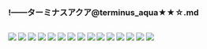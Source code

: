 ### !——ターミナスアクア@terminus_aqua★★☆.md
![]()

![](https://pixiv.pximg.net/c/1620x580_90_a2_g5/fanbox/public/images/creator/11523835/cover/PeZ0AfCFqACP75SLVxhL6U5h.jpeg)
![](https://pixiv.pximg.net/c/1200x630_90_a2_g5/fanbox/public/images/post/466554/cover/uKonXIqoyJLKluDeWBsMhc0t.jpeg)
![](https://pbs.twimg.com/media/DPjcy10VAAABl1w?format=jpg)
![](https://pbs.twimg.com/media/DPjdAJiVoAAkGif?format=jpg)
![](https://pbs.twimg.com/media/DPjdNrMVAAAh_PB?format=jpg)
![](https://pbs.twimg.com/media/DhWcBEGUwAM9HdK?format=jpg)
![](https://pbs.twimg.com/media/DhWcCEkUcAIIUmh?format=jpg)
![](https://pbs.twimg.com/media/DhWcDgeUEAATurS?format=jpg)
![](https://pbs.twimg.com/media/D0zMqD9VsAETxUW?format=jpg)
![](https://pbs.twimg.com/media/D0zMrXMU0AEpKhI?format=jpg)
![](https://pbs.twimg.com/media/D0zMssFV4AMJM3s?format=jpg)
![](https://pbs.twimg.com/media/D7bTiiLU0AAOs1B?format=jpg)
![](https://pbs.twimg.com/media/D7bTl7SUwAELZSM?format=jpg)
![](https://pbs.twimg.com/media/D7bT-HXVUAA6hig?format=jpg)
![](https://pbs.twimg.com/media/D7bUUJ9VsAEr6ie?format=jpg)
